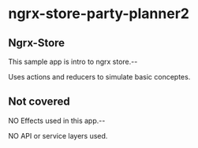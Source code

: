 # ngrx-store-party-planner2

## Ngrx-Store
This sample app is intro to ngrx store.--

Uses actions and reducers to simulate basic conceptes.

## Not covered
NO Effects used in this app.--

NO API or service layers used.

